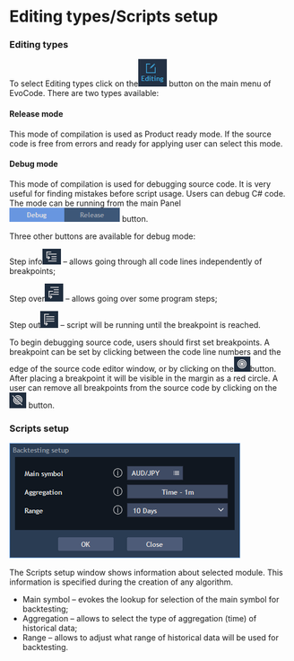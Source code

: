 # Editing types/Scripts setup

### **Editing types** 

To select Editing types click on the![](../../.gitbook/assets/1%20%282%29.png)
button on the main menu of EvoCode. There are two types available:

#### Release mode

This mode of compilation is used as Product ready mode. If the source code is free from errors and ready for applying user can select this mode.

#### Debug mode

This mode of compilation is used for debugging source code. It is very useful for finding mistakes before script usage. Users can debug C\# code. The mode can be running from the main Panel ![](../../.gitbook/assets/2%20%2855%29.png)
button.

Three other buttons are available for debug mode: 

Step info![](../../.gitbook/assets/3%20%2855%29.png)
– allows going through all code lines independently of breakpoints; 

Step over![](../../.gitbook/assets/4%20%2812%29.png)
– allows going over some program steps; 

Step out![](../../.gitbook/assets/5%20%2818%29.png)
– script will be running until the breakpoint is reached.

To begin debugging source code, users should first set breakpoints. A breakpoint can be set by clicking between the code line numbers and the edge of the source code editor window, or by clicking on the![](../../.gitbook/assets/7%20%2823%29.png)button. After placing a breakpoint it will be visible in the margin as a red circle. A user can remove all breakpoints from the source code by clicking on the![](../../.gitbook/assets/8%20%283%29.png)
button.

### **Scripts** **setup**

![](../../.gitbook/assets/6%20%284%29.png)

The Scripts setup window shows information about selected module. This information is specified during the creation of any algorithm.

* Main symbol – evokes the lookup for selection of the main symbol for backtesting;
* Aggregation – allows to select the type of aggregation \(time\) of historical data;
* Range – allows to adjust what range of historical data will be used for backtesting.

